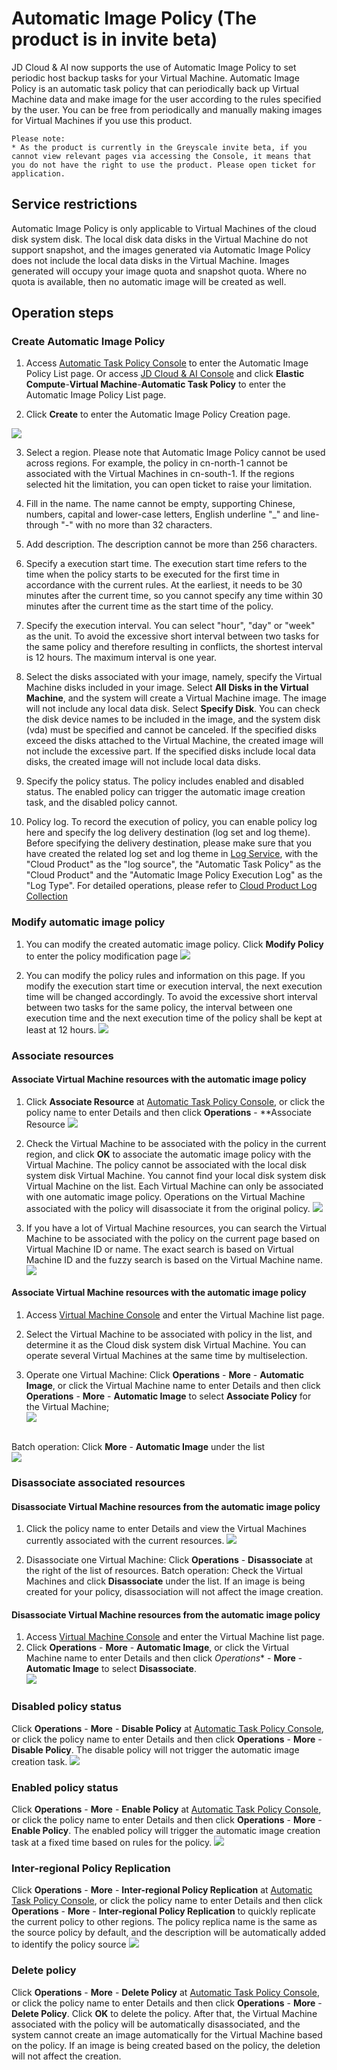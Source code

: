 # Automatic Image Policy (The product is in invite beta)

JD Cloud & AI now supports the use of Automatic Image Policy to set periodic host backup tasks for your Virtual Machine. Automatic Image Policy is an automatic task policy that can periodically back up Virtual Machine data and make image for the user according to the rules specified by the user. You can be free from periodically and manually making images for Virtual Machines if you use this product.
	
	Please note:
	* As the product is currently in the Greyscale invite beta, if you cannot view relevant pages via accessing the Console, it means that you do not have the right to use the product. Please open ticket for application.

## Service restrictions
Automatic Image Policy is only applicable to Virtual Machines of the cloud disk system disk.
The local disk data disks in the Virtual Machine do not support snapshot, and the images generated via Automatic Image Policy does not include the local data disks in the Virtual Machine.
Images generated will occupy your image quota and snapshot quota. Where no quota is available, then no automatic image will be created as well. 

## Operation steps

### Create Automatic Image Policy
1. Access [Automatic Task Policy Console][1] to enter the Automatic Image Policy List page. Or access [JD Cloud & AI Console][2] and click **Elastic Compute**-**Virtual Machine**-**Automatic Task Policy** to enter the Automatic Image Policy List page.

2. Click **Create** to enter the Automatic Image Policy Creation page.

![](../../../../../image/vm/autotaskpolicy1.png)

3. Select a region. Please note that Automatic Image Policy cannot be used across regions. For example, the policy in cn-north-1 cannot be associated with the Virtual Machines in cn-south-1. If the regions selected hit the limitation, you can open ticket to raise your limitation.

4. Fill in the name. The name cannot be empty, supporting Chinese, numbers, capital and lower-case letters, English underline "_" and line-through "-" with no more than 32 characters.

5. Add description. The description cannot be more than 256 characters.

6. Specify a execution start time. The execution start time refers to the time when the policy starts to be executed for the first time in accordance with the current rules. At the earliest, it needs to be 30 minutes after the current time, so you cannot specify any time within 30 minutes after the current time as the start time of the policy.

7. Specify the execution interval. You can select "hour", "day" or "week" as the unit. To avoid the excessive short interval between two tasks for the same policy and therefore resulting in conflicts, the shortest interval is 12 hours. The maximum interval is one year.

8. Select the disks associated with your image, namely, specify the Virtual Machine disks included in your image. Select **All Disks in the Virtual Machine**, and the system will create a Virtual Machine image. The image will not include any local data disk. Select **Specify Disk**. You can check the disk device names to be included in the image, and the system disk (vda) must be specified and cannot be canceled. If the specified disks exceed the disks attached to the Virtual Machine, the created image will not include the excessive part. If the specified disks include local data disks, the created image will not include local data disks.

9. Specify the policy status. The policy includes enabled and disabled status. The enabled policy can trigger the automatic image creation task, and the disabled policy cannot.


10. Policy log. To record the execution of policy, you can enable policy log here and specify the log delivery destination (log set and log theme). Before specifying the delivery destination, please make sure that you have created the related log set and log theme in [Log Service][3], with the "Cloud Product" as the "log source", the "Automatic Task Policy" as the "Cloud Product" and the "Automatic Image Policy Execution Log" as the "Log Type". For detailed operations, please refer to [Cloud Product Log Collection][4]
 

### Modify automatic image policy

1. You can modify the created automatic image policy. Click **Modify Policy** to enter the policy modification page
![](../../../../../image/vm/autotaskpolicy2.png)

2. You can modify the policy rules and information on this page. If you modify the execution start time or execution interval, the next execution time will be changed accordingly. To avoid the excessive short interval between two tasks for the same policy, the interval between one execution time and the next execution time of the policy shall be kept at least at 12 hours.
![](../../../../../image/vm/autotaskpolicy3.png)

### Associate resources

#### Associate Virtual Machine resources with the automatic image policy

1. Click **Associate Resource** at [Automatic Task Policy Console][1], or click the policy name to enter Details and then click **Operations** - **Associate Resource
![](../../../../../image/vm/autotaskpolicy4.png)

2. Check the Virtual Machine to be associated with the policy in the current region, and click **OK** to associate the automatic image policy with the Virtual Machine. The policy cannot be associated with the local disk system disk Virtual Machine. You cannot find your local disk system disk Virtual Machine on the list. Each Virtual Machine can only be associated with one automatic image policy. Operations on the Virtual Machine associated with the policy will disassociate it from the original policy.
![](../../../../../image/vm/autotaskpolicy5.png)

3. If you have a lot of Virtual Machine resources, you can search the Virtual Machine to be associated with the policy on the current page based on Virtual Machine ID or name. The exact search is based on Virtual Machine ID and the fuzzy search is based on the Virtual Machine name.
![](../../../../../image/vm/autotaskpolicy6.png)

#### Associate Virtual Machine resources with the automatic image policy

1. Access [Virtual Machine Console](https://cns-console.jdcloud.com/host/compute/list) and enter the Virtual Machine list page.

2. Select the Virtual Machine to be associated with policy in the list, and determine it as the Cloud disk system disk Virtual Machine. You can operate several Virtual Machines at the same time by multiselection.

3. Operate one Virtual Machine: Click **Operations** - **More** - **Automatic Image**, or click the Virtual Machine name to enter Details and then click **Operations** - **More** - **Automatic Image** to select **Associate Policy** for the Virtual Machine; <br>![](../../../../../image/vm/autotaskpolicy7.png)

<br>Batch operation: Click **More** - **Automatic Image** under the list<br>![](../../../../../image/vm/autotaskpolicy8.png)

### Disassociate associated resources

#### Disassociate Virtual Machine resources from the automatic image policy

1. Click the policy name to enter Details and view the Virtual Machines currently associated with the current resources.
![](../../../../../image/vm/autotaskpolicy9.png)

2. Disassociate one Virtual Machine: Click **Operations** - **Disassociate** at the right of the list of resources. Batch operation: Check the Virtual Machines and click **Disassociate** under the list. If an image is being created for your policy, disassociation will not affect the image creation.

#### Disassociate Virtual Machine resources from the automatic image policy

1. Access [Virtual Machine Console](https://cns-console.jdcloud.com/host/compute/list) and enter the Virtual Machine list page.
2. Click **Operations** - **More** - **Automatic Image**, or click the Virtual Machine name to enter Details and then click *Operations** - **More** - **Automatic Image** to select **Disassociate**.  <br>![](../../../../../image/vm/autotaskpolicy10.png)

### Disabled policy status

Click **Operations** - **More** - **Disable Policy** at [Automatic Task Policy Console][1], or click the policy name to enter Details and then click **Operations** - **More** - **Disable Policy**. The disable policy will not trigger the automatic image creation task.
![](../../../../../image/vm/autotaskpolicy11.png)

### Enabled policy status

Click **Operations** - **More** - **Enable Policy** at [Automatic Task Policy Console][1], or click the policy name to enter Details and then click **Operations** - **More** - **Enable Policy**. The enabled policy will trigger the automatic image creation task at a fixed time based on rules for the policy.
![](../../../../../image/vm/autotaskpolicy12.png)

### Inter-regional Policy Replication
Click **Operations** - **More** - **Inter-regional Policy Replication** at [Automatic Task Policy Console][1], or click the policy name to enter Details and then click **Operations** - **More** - **Inter-regional Policy Replication** to quickly replicate the current policy to other regions. The policy replica name is the same as the source policy by default, and the description will be automatically added to identify the policy source
![](../../../../../image/vm/autotaskpolicy13.png)

### Delete policy
Click **Operations** - **More** - **Delete Policy** at [Automatic Task Policy Console][1], or click the policy name to enter Details and then click **Operations** - **More** - **Delete Policy**. Click **OK** to delete the policy. After that, the Virtual Machine associated with the policy will be automatically disassociated, and the system cannot create an image automatically for the Virtual Machine based on the policy. If an image is being created based on the policy, the deletion will not affect the creation. 




 [1]: http://console.jdcloud.com/host/autoTaskPolicy/list
 [2]: https://console.jdcloud.com/
 [3]: https://logs-console.jdcloud.com/
 [4]: https://docs.jdcloud.com/en/log-service/cloudresource
